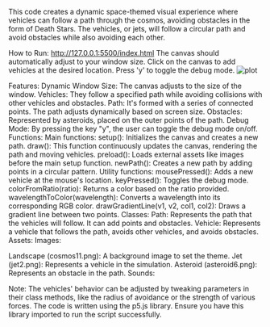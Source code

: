 This code creates a dynamic space-themed visual experience where vehicles can follow a path through the cosmos, avoiding obstacles in the form of Death Stars. The vehicles, or jets, will follow a circular path and avoid obstacles while also avoiding each other.



How to Run:
http://127.0.0.1:5500/index.html
The canvas should automatically adjust to your window size.
Click on the canvas to add vehicles at the desired location.
Press 'y' to toggle the debug mode.
![plot](./screenshot.png)

Features:
Dynamic Window Size: The canvas adjusts to the size of the window.
Vehicles: They follow a specified path while avoiding collisions with other vehicles and obstacles.
Path: It's formed with a series of connected points. The path adjusts dynamically based on screen size.
Obstacles: Represented by asteroids, placed on the outer points of the path.
Debug Mode: By pressing the key "y", the user can toggle the debug mode on/off.
Functions:
Main functions:
setup(): Initializes the canvas and creates a new path.
draw(): This function continuously updates the canvas, rendering the path and moving vehicles.
preload(): Loads external assets like images before the main setup function.
newPath(): Creates a new path by adding points in a circular pattern.
Utility functions:
mousePressed(): Adds a new vehicle at the mouse's location.
keyPressed(): Toggles the debug mode.
colorFromRatio(ratio): Returns a color based on the ratio provided.
wavelengthToColor(wavelength): Converts a wavelength into its corresponding RGB color.
drawGradientLine(v1, v2, col1, col2): Draws a gradient line between two points.
Classes:
Path: Represents the path that the vehicles will follow. It can add points and obstacles.
Vehicle: Represents a vehicle that follows the path, avoids other vehicles, and avoids obstacles.
Assets:
Images:

Landscape (cosmos11.png): A background image to set the theme.
Jet (jet2.png): Represents a vehicle in the simulation.
Asteroid (asteroid6.png): Represents an obstacle in the path.
Sounds:


Note:
The vehicles' behavior can be adjusted by tweaking parameters in their class methods, like the radius of avoidance or the strength of various forces.
The code is written using the p5.js library. Ensure you have this library imported to run the script successfully.
